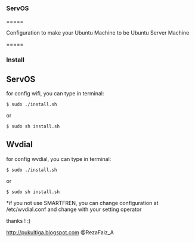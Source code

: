 ### ServOS
=====

Configuration to make your Ubuntu Machine to be Ubuntu Server Machine

=====
### Install

## ServOS

for config wifi, you can type in terminal:

`$ sudo ./install.sh `

or 

`$ sudo sh install.sh `

## Wvdial

for config wvdial, you can type in terminal:

`$ sudo ./install.sh `

or 

`$ sudo sh install.sh `

*if you not use SMARTFREN, you can change configuration at /etc/wvdial.conf and change with your setting operator

thanks ! :)


http://pukultiga.blogspot.com
@RezaFaiz_A


